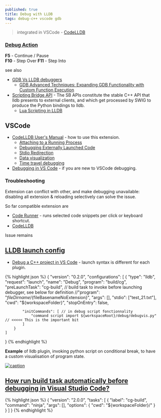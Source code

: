 ```yaml
---
published: true
title: Debug with LLDB
tags: debug-c++ vscode gdb
---
```

> integrated in VSCode - [CodeLLDB](https://github.com/vadimcn/codelldb#features)

### [Debug Action](https://code.visualstudio.com/docs/editor/debugging#_debug-actions)
**F5** - Continue / Pause  
**F10** - Step Over
**F11** - Step Into

see also
- [GDB Vs LLDB debuggers](https://stackoverflow.com/questions/9707883/gdb-vs-lldb-debuggers)
	- [GDB Advanced Techniques: Expanding GDB Functionality with Custom Function Execution](https://altmannmarcelo.medium.com/gdb-advanced-techniques-expanding-gdb-functionality-with-custom-function-execution-ccf50894f61b)
- [Scripting Bridge API](https://lldb.llvm.org/design/sbapi.html) - The SB APIs constitute the stable C++ API that lldb presents to external clients, and which get processed by SWIG to produce the Python bindings to lldb.
	- [Lua Scripting in LLDB](https://jonasdevlieghere.com/lua-scripting-in-lldb/)

## VSCode
- [CodeLLDB User's Manual](https://github.com/vadimcn/vscode-lldb/blob/v1.7.4/MANUAL.md) - how to use this extension.
	- [Attaching to a Running Process](https://github.com/vadimcn/vscode-lldb/blob/v1.7.4/MANUAL.md#attaching-to-a-running-process)
    - [Debugging Externally Launched Code](https://github.com/vadimcn/vscode-lldb/blob/v1.7.4/MANUAL.md#attaching-to-a-running-process)
    - [Stdio Redirection](https://github.com/vadimcn/vscode-lldb/blob/v1.7.4/MANUAL.md#stdio-redirection)
	- [Data visualization](https://github.com/vadimcn/vscode-lldb/wiki/Data-visualization)
    - [Time travel debugging](https://github.com/vadimcn/vscode-lldb/blob/v1.7.4/MANUAL.md#reverse-debugging)
- [Debugging in VS Code](https://code.visualstudio.com/docs/editor/debugging) - if you are new to VSCode debugging.

### Troubleshooting
Extension can conflict with other, and make debugging unavailable: disabling all extension & reloading selectively can solve the issue.

So far compatible extension are
- [Code Runner](https://github.com/crystal-lang-tools/vscode-crystal-lang/wiki/Useful-extensions#code-runner) - runs selected code snippets per click or keyboard shortcut.
- [CodeLLDB](https://github.com/vadimcn/codelldb#features)

Issue remains

## [LLDB launch config](https://github.com/yduf/lldb-vscode-debug/blob/master/.vscode/launch.json)

- [Debug a C++ project in VS Code](https://www.youtube.com/watch?v=G9gnSGKYIg4) - launch syntax is different for each plugin.


{% highlight json %}
{
    "version": "0.2.0",
    "configurations": [
        {
            "type": "lldb",
            "request": "launch",
            "name": "Debug",
            "program": "build/cg",
            "preLaunchTask": "cg-build",		// build task to invoke before launching debugger, see below for definition
            //"program": "${fileDirname}/${fileBasenameNoExtension}",
            "args": [],
            "stdio": ["test_21.txt"],
            "cwd": "${workspaceFolder}",
            "stopOnEntry": false,

            "initCommands": [ // in debug script fonctionnality
                "command script import ${workspaceRoot}/debug/debugvis.py" // <<<<< This is the important bit
            ]
        }
    ]
}
{% endhighlight %}

**Example** of lldb plugin, invoking python script on conditional break, to have a custom visualisation of program state.

[![caption](https://github.com/vadimcn/vscode-lldb/raw/master/images/plotting.png)](https://github.com/vadimcn/vscode-lldb)

## [How run build task automatically before debugging in Visual Studio Code?](https://stackoverflow.com/questions/57891050/how-run-build-task-automatically-before-debugging-in-visual-studio-code)

{% highlight json %}
{
    "version": "2.0.0",
    "tasks": [
      {
        "label": "cg-build",
        "command": "ninja",
        "args": [],
        "options": {
          "cwd": "${workspaceFolder}/"
        }
      }
    ]
}
{% endhighlight %}
